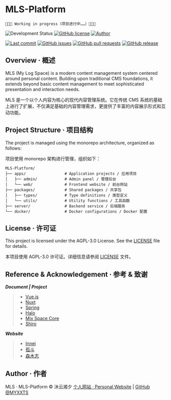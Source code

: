 # MLS-Platform

`🚧🚧🚧 Working in progress（项目进行中……）🚧🚧🚧`

![Development Status](https://img.shields.io/badge/status-🚧wip-yellow?style=for-the-badge)
[![GitHub license](https://img.shields.io/github/license/MYXXTS/MLS-Platform?style=for-the-badge)](https://www.gnu.org/licenses/agpl-3.0.html)
[![Author](https://img.shields.io/badge/author-MYXXTS-purple?style=for-the-badge)](https://github.com/MYXXTS)

[![Last commit](https://img.shields.io/github/last-commit/MYXXTS/MLS-Platform?style=for-the-badge)](https://github.com/MYXXTS/MLS-Platform/commits/main)
[![GitHub issues](https://img.shields.io/github/issues/MYXXTS/MLS-Platform?style=for-the-badge)](https://github.com/MYXXTS/MLS-Platform/issues)
[![GitHub pull requests](https://img.shields.io/github/issues-pr/MYXXTS/MLS-Platform?style=for-the-badge)](https://github.com/MYXXTS/MLS-Platform/pulls)
[![GitHub release](https://img.shields.io/github/v/release/MYXXTS/MLS-Platform?style=for-the-badge)](https://github.com/MYXXTS/MLS-Platform/releases)

## Overview · 概述

MLS (My Log Space) is a modern content management system centered around personal content. Building upon traditional CMS foundations, it extends beyond basic content management to meet sophisticated presentation and interaction needs.

MLS 是一个以个人内容为核心的现代内容管理系统。它在传统 CMS 系统的基础上进行了扩展，不仅满足基础的内容管理需求，更提供了丰富的内容展示形式和互动功能。

## Project Structure · 项目结构

The project is managed using the monorepo architecture, organized as follows:

项目使用 monorepo 架构进行管理，组织如下：

```
MLS-Platform/
├── apps/                 # Application projects / 应用项目
│   ├── admin/            # Admin panel / 管理后台
│   └── web/              # Frontend website / 前台网站
├── packages/             # Shared packages / 共享包
│   ├── types/            # Type definitions / 类型定义
│   └── utils/            # Utility functions / 工具函数
├── server/               # Backend service / 后端服务
└── docker/               # Docker configurations / Docker 配置
```

## License · 许可证

This project is licensed under the AGPL-3.0 License. See the [LICENSE](LICENSE) file for details.

本项目使用 AGPL-3.0 许可证。详细信息请参阅 [LICENSE](LICENSE) 文件。

## Reference & Acknowledgement · 参考 & 致谢 

***Document | Project***

> - [Vue.js](https://vuejs.org/)
> - [Nuxt](https://nuxt.com/)
> - [Spring](https://spring.io/)
> - [Halo](https://github.com/halo-dev/halo)
> - [Mix Space Core](https://github.com/mx-space/core)
> - [Shiro](https://github.com/Innei/Shiro)

***Website***

> - [Innei](https://innei.in/)
> - [孤斗](https://d-d.design/)
> - [森木志](https://oxxx.cn/)

## Author · 作者

MLS · MLS-Platform © 沐云湘夕 [个人网站 · Personal Website](https://www.myxxts.com) | [GitHub @MYXXTS](https://github.com/MYXXTS)
